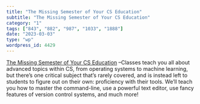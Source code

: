 ```yaml
---
title: "The Missing Semester of Your CS Education"
subtitle: "The Missing Semester of Your CS Education"
category: "1"
tags: ["843", "882", "987", "1033", "1888"]
date: "2023-03-03"
type: "wp"
wordpress_id: 4429
---
```

[ The Missing Semester of Your CS Education]( https://missing.csail.mit.edu/?utm_source=hackernewsletter&utm_medium=email&utm_term=fav) –Classes teach you all about advanced topics within CS, from operating systems to machine learning, but there’s one critical subject that’s rarely covered, and is instead left to students to figure out on their own: proficiency with their tools. We’ll teach you how to master the command-line, use a powerful text editor, use fancy features of version control systems, and much more!